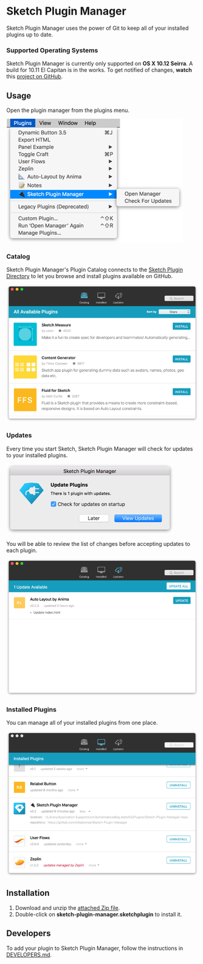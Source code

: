 Sketch Plugin Manager
=====================

Sketch Plugin Manager uses the power of Git to keep all of your installed plugins up to date.

### Supported Operating Systems
Sketch Plugin Manager is currently only supported on **OS X 10.12 Seirra**. A build for 10.11 El Capitan is in the works. To get notified of changes, **watch** this [project on GitHub](https://github.com/mludowise/Sketch-Plugin-Manager).

Usage
-----

Open the plugin manager from the plugins menu.

![Menu Items](img/menu.png)


### Catalog

Sketch Plugin Manager's Plugin Catalog connects to the [Sketch Plugin Directory](https://sketchapp.com/extensions/plugins/) to let you browse and install plugins available on GitHub.

![Catalog Tab](img/catalog-view.png)


### Updates

Every time you start Sketch, Sketch Plugin Manager will check for updates to your installed plugins.

![Update Alert](img/update-alert.png)

You will be able to review the list of changes before accepting updates to each plugin.

![Updates Tab](img/updates-view.png)

### Installed Plugins

You can manage all of your installed plugins from one place.

![Updates Tab](img/installed-view.png)

Installation
------------
1. Download and unzip the [attached Zip file](https://github.com/mludowise/Sketch-Plugin-Manager/archive/master.zip).
2. Double-click on **sketch-plugin-manager.sketchplugin** to install it.

Developers
----------

To add your plugin to Sketch Plugin Manager, follow the instructions in [DEVELOPERS.md](DEVELOPERS.md).
